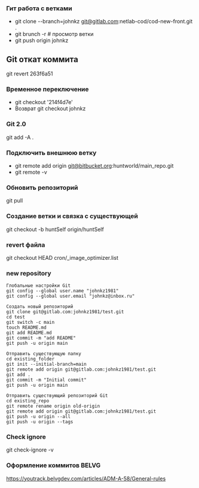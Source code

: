 ### Гит работа с ветками
* git clone --branch=johnkz git@gitlab.com:netlab-cod/cod-new-front.git .
* git brunch -r # просмотр ветки
* git push origin johnkz
## Git откат коммита 
git revert 263f6a51
 ### Временное переключение
* git checkout '214f4d7e'
* Возврат git checkout johnkz
### Git 2.0
git add -A .

### Подключить внешнюю ветку
* git remote add origin git@bitbucket.org:huntworld/main_repo.git
* git remote -v

### Обновить репозиторий
git pull
### Создание ветки и связка с существующей
git checkout -b huntSelf origin/huntSelf

### revert файла
git checkout HEAD cron/_image_optimizer.list 
### new repository
```
Глобальные настройки Git
git config --global user.name "johnkz1981"
git config --global user.email "johnkz@inbox.ru"

Создать новый репозиторий
git clone git@gitlab.com:johnkz1981/test.git
cd test
git switch -c main
touch README.md
git add README.md
git commit -m "add README"
git push -u origin main

Отправить существующую папку
cd existing_folder
git init --initial-branch=main
git remote add origin git@gitlab.com:johnkz1981/test.git
git add .
git commit -m "Initial commit"
git push -u origin main

Отправить существующий репозиторий Git
cd existing_repo
git remote rename origin old-origin
git remote add origin git@gitlab.com:johnkz1981/test.git
git push -u origin --all
git push -u origin --tags
```
### Check ignore
git check-ignore -v
### Оформление коммитов BELVG
https://youtrack.belvgdev.com/articles/ADM-A-58/General-rules

